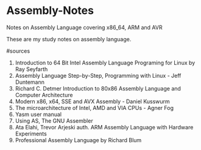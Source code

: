 # Assembly-Notes
Notes on Assembly Language covering x86_64, ARM and AVR

These are my study notes on assembly language.

#sources
1. Introduction to 64 Bit Intel Assembly Language Programing for Linux by Ray Seyfarth
2. Assembly Language Step-by-Step, Programming with Linux - Jeff Duntemann
3. Richard C. Detmer Introduction to 80x86 Assembly Language and Computer Architecture
4. Modern x86, x64, SSE and AVX Assembly - Daniel Kusswurm
5. The microarchitecture of Intel, AMD and VIA CPUs - Agner Fog
6. Yasm user manual
7. Using AS, The GNU Assembler
8. Ata Elahi, Trevor Arjeski auth. ARM Assembly Language with Hardware Experiments
9. Professional Assembly Language by Richard Blum
